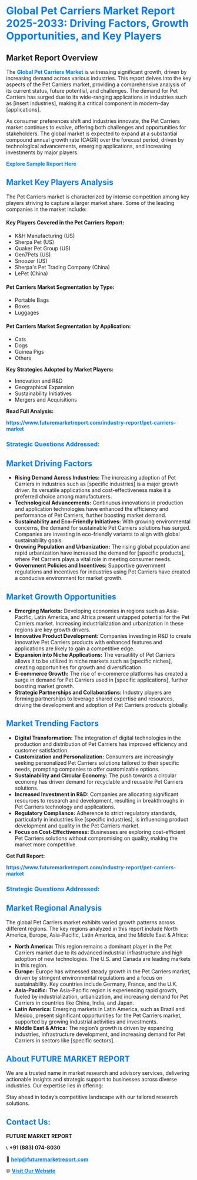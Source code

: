 <h1 style="color: #007BFF;">Global Pet Carriers Market Report 2025-2033: Driving Factors, Growth Opportunities, and Key Players</h1>

<section id="overview">
<h2>Market Report Overview</h2>
<p>The <a href="https://www.futuremarketreport.com/industry-report/pet-carriers-market" style="color: #007BFF; text-decoration: none;"><strong>Global Pet Carriers Market</strong></a> is witnessing significant growth, driven by increasing demand across various industries. This report delves into the key aspects of the Pet Carriers market, providing a comprehensive analysis of its current status, future potential, and challenges. The demand for Pet Carriers has surged due to its wide-ranging applications in industries such as [insert industries], making it a critical component in modern-day [applications].</p>
<p>As consumer preferences shift and industries innovate, the Pet Carriers market continues to evolve, offering both challenges and opportunities for stakeholders. The global market is expected to expand at a substantial compound annual growth rate (CAGR) over the forecast period, driven by technological advancements, emerging applications, and increasing investments by major players.</p>
</section>

<section id="overview">
<p><a href="https://www.futuremarketreport.com/request-sample/reportId=87228" style="color: #007BFF; text-decoration: none;"><strong>Explore Sample Report Here</strong></a></p>
</section>

<section id="key-players">
<h2 style="color: #007BFF;">Market Key Players Analysis</h2>
<p>The Pet Carriers market is characterized by intense competition among key players striving to capture a larger market share. Some of the leading companies in the market include:</p>
<h4>Key Players Covered in the Pet Carriers Report:</h4>
<ul><li>K&amp;H Manufacturing (US)</li><li>Sherpa Pet (US)</li><li>Quaker Pet Group (US)</li><li>Gen7Pets (US)</li><li>Snoozer (US)</li><li>Sherpa&#039;s Pet Trading Company (China)</li><li>LePet (China)</li></ul>
<h4>Pet Carriers Market Segmentation by Type:</h4>
<ul><li>Portable Bags</li><li>Boxes</li><li>Luggages</li></ul>

<h4>Pet Carriers Market Segmentation by Application:</h4>
<ul><li>Cats</li><li>Dogs</li><li>Guinea Pigs</li><li>Others</li></ul>
<p><strong>Key Strategies Adopted by Market Players:</strong></p>
<ul>
<li>Innovation and R&D</li>
<li>Geographical Expansion</li>
<li>Sustainability Initiatives</li>
<li>Mergers and Acquisitions</li>
</ul>
</section>

<section>
<p><strong>Read Full Analysis: </strong></p><a href="https://www.futuremarketreport.com/industry-report/pet-carriers-market" style="color: #007BFF; text-decoration: none;"><strong>https://www.futuremarketreport.com/industry-report/pet-carriers-market</strong></a>
<h3 style="color: #007BFF;">Strategic Questions Addressed:</h3>
</section>

<section id="driving-factors">
<h2 style="color: #007BFF;">Market Driving Factors</h2>
<ul>
<li><strong>Rising Demand Across Industries:</strong> The increasing adoption of Pet Carriers in industries such as [specific industries] is a major growth driver. Its versatile applications and cost-effectiveness make it a preferred choice among manufacturers.</li>
<li><strong>Technological Advancements:</strong> Continuous innovations in production and application technologies have enhanced the efficiency and performance of Pet Carriers, further boosting market demand.</li>
<li><strong>Sustainability and Eco-Friendly Initiatives:</strong> With growing environmental concerns, the demand for sustainable Pet Carriers solutions has surged. Companies are investing in eco-friendly variants to align with global sustainability goals.</li>
<li><strong>Growing Population and Urbanization:</strong> The rising global population and rapid urbanization have increased the demand for [specific products], where Pet Carriers plays a vital role in meeting consumer needs.</li>
<li><strong>Government Policies and Incentives:</strong> Supportive government regulations and incentives for industries using Pet Carriers have created a conducive environment for market growth.</li>
</ul>
</section>

<section id="growth-opportunities">
<h2 style="color: #007BFF;">Market Growth Opportunities</h2>
<ul>
<li><strong>Emerging Markets:</strong> Developing economies in regions such as Asia-Pacific, Latin America, and Africa present untapped potential for the Pet Carriers market. Increasing industrialization and urbanization in these regions are key growth drivers.</li>
<li><strong>Innovative Product Development:</strong> Companies investing in R&D to create innovative Pet Carriers products with enhanced features and applications are likely to gain a competitive edge.</li>
<li><strong>Expansion into Niche Applications:</strong> The versatility of Pet Carriers allows it to be utilized in niche markets such as [specific niches], creating opportunities for growth and diversification.</li>
<li><strong>E-commerce Growth:</strong> The rise of e-commerce platforms has created a surge in demand for Pet Carriers used in [specific applications], further boosting market growth.</li>
<li><strong>Strategic Partnerships and Collaborations:</strong> Industry players are forming partnerships to leverage shared expertise and resources, driving the development and adoption of Pet Carriers products globally.</li>
</ul>
</section>

<section id="trending-factors">
<h2 style="color: #007BFF;">Market Trending Factors</h2>
<ul>
<li><strong>Digital Transformation:</strong> The integration of digital technologies in the production and distribution of Pet Carriers has improved efficiency and customer satisfaction.</li>
<li><strong>Customization and Personalization:</strong> Consumers are increasingly seeking personalized Pet Carriers solutions tailored to their specific needs, prompting companies to offer customizable options.</li>
<li><strong>Sustainability and Circular Economy:</strong> The push towards a circular economy has driven demand for recyclable and reusable Pet Carriers solutions.</li>
<li><strong>Increased Investment in R&D:</strong> Companies are allocating significant resources to research and development, resulting in breakthroughs in Pet Carriers technology and applications.</li>
<li><strong>Regulatory Compliance:</strong> Adherence to strict regulatory standards, particularly in industries like [specific industries], is influencing product development and quality in the Pet Carriers market.</li>
<li><strong>Focus on Cost-Effectiveness:</strong> Businesses are exploring cost-efficient Pet Carriers solutions without compromising on quality, making the market more competitive.</li>
</ul>
</section>

<section>
<p><strong>Get Full Report: </strong></p><a href="https://www.futuremarketreport.com/industry-report/pet-carriers-market" style="color: #007BFF; text-decoration: none;"><strong>https://www.futuremarketreport.com/industry-report/pet-carriers-market</strong></a>
<h3 style="color: #007BFF;">Strategic Questions Addressed:</h3>
</section>


<section id="regional-analysis">
<h2 style="color: #007BFF;">Market Regional Analysis</h2>
<p>The global Pet Carriers market exhibits varied growth patterns across different regions. The key regions analyzed in this report include North America, Europe, Asia-Pacific, Latin America, and the Middle East & Africa:</p>
<ul>
<li><strong>North America:</strong> This region remains a dominant player in the Pet Carriers market due to its advanced industrial infrastructure and high adoption of new technologies. The U.S. and Canada are leading markets in this region.</li>
<li><strong>Europe:</strong> Europe has witnessed steady growth in the Pet Carriers market, driven by stringent environmental regulations and a focus on sustainability. Key countries include Germany, France, and the U.K.</li>
<li><strong>Asia-Pacific:</strong> The Asia-Pacific region is experiencing rapid growth, fueled by industrialization, urbanization, and increasing demand for Pet Carriers in countries like China, India, and Japan.</li>
<li><strong>Latin America:</strong> Emerging markets in Latin America, such as Brazil and Mexico, present significant opportunities for the Pet Carriers market, supported by growing industrial activities and investments.</li>
<li><strong>Middle East & Africa:</strong> The region’s growth is driven by expanding industries, infrastructure development, and increasing demand for Pet Carriers in sectors like [specific sectors].</li>
</ul>
</section>

<footer>
<h2 style="color: #007BFF;">About FUTURE MARKET REPORT</h2>
<p>We are a trusted name in market research and advisory services, delivering actionable insights and strategic support to businesses across diverse industries. Our expertise lies in offering:</p>

<p>Stay ahead in today’s competitive landscape with our tailored research solutions.</p>

<h2 style="color: #007BFF;">Contact Us:</h2>
<p><strong>FUTURE MARKET REPORT</strong></p>
<p>📞 <strong>+91 (883) 074-8030</strong></p>
<p>📧 <strong><a href="mailto:help@futuremarketreport.com" style="color: #007BFF;">help@futuremarketreport.com</a></strong></p>
<p>🌐 <strong><a href="https://www.futuremarketreport.com/" style="color: #007BFF;">Visit Our Website</a></strong></p>
</footer>